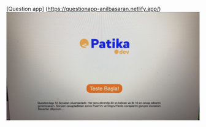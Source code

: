[Question app] (https://questionapp-anilbasaran.netlify.app/)
![Proje Ekran Görüntüsü](screenshot.jpeg)
